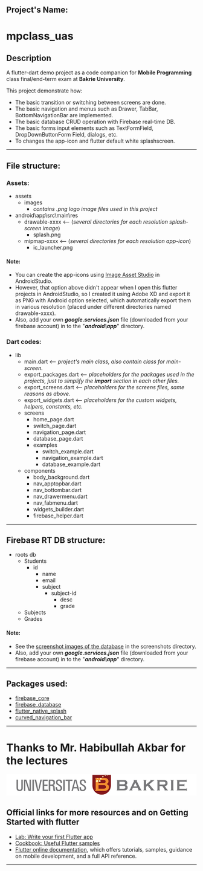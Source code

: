 ## **Project's Name:**
# mpclass_uas

## **Description**
A flutter-dart demo project as a code companion for **Mobile Programming** class final/end-term exam at **Bakrie University**.

This project demonstrate how:
- The basic transition or switching between screens are done.
- The basic navigation and menus such as Drawer, TabBar, BottomNavigationBar are implemented.
- The basic database CRUD operation with Firebase real-time DB.
- The basic forms input elements such as TextFormField, DropDownButtonForm Field, dialogs, etc.
- To changes the app-icon and flutter default white splashscreen.
---
## **File structure:**
### Assets:
  - assets
    - images
      - *contains .png logo image files used in this project*
  - android\app\src\main\res
    - drawable-xxxx    <-- (*several directories for each resolution splash-screen image*) 
      - splash.png
    - mipmap-xxxx    <-- (*several directories for each resolution app-icon*) 
      - ic_launcher.png
#### Note:  
- You can create the app-icons using [Image Asset Studio](https://developer.android.com/studio/write/image-asset-studio) in AndroidStudio.
- However, that option above didn't appear when I open this flutter projects in AndroidStudio, so I created it using Adobe XD and export it as PNG with Android option selected, which automatically export them in various resolution (placed under different directories named drawable-xxxx).
- Also, add your own ***google.services.json*** file (downloaded from your firebase account) in to the "***android\app***" directory. 

### Dart codes:
  - lib
    - main.dart    <-- *project's main class, also contain class for main-screen.*
    - export_packages.dart    <-- *placeholders for the packages used in the projects, just to simplify the **import** section in each other files.*
    - export_screens.dart     <-- *placeholders for the screens files, same reasons as above.*
    - export_widgets.dart     <-- *placeholders for the custom widgets, helpers, constants, etc.*
    - screens
      - home_page.dart
      - switch_page.dart
      - navigation_page.dart
      - database_page.dart
      - examples
        - switch_example.dart
        - navigation_example.dart
        - database_example.dart
    - components
      - body_background.dart
      - nav_apptopbar.dart
      - nav_bottombar.dart
      - nav_drawermenu.dart
      - nav_fabmenu.dart
      - widgets_builder.dart
      - firebase_helper.dart
---
## **Firebase RT DB structure:**
  - roots db
    - Students
      - id
        - name
        - email
        - subject
          - subject-id
            - desc
            - grade
    - Subjects
    - Grades
#### Note:  
- See the [screenshot images of the database](../screenshots/database/) in the screenshots directory.
- Also, add your own ***google.services.json*** file (downloaded from your firebase account) in to the "***android\app***" directory. 
---
## **Packages used:**
  - [firebase_core](https://pub.dev/packages/firebase_core)
  - [firebase_database](https://pub.dev/packages/firebase_database)
  - [flutter_native_splash](https://pub.dev/packages/flutter_native_splash)
  - [curved_navigation_bar](https://pub.dev/packages/curved_navigation_bar)
---
# Thanks to Mr. Habibullah Akbar for the lectures

![UB banner](assets/images/Logo_UB_Tengah.png)

## **Official links for more resources and on Getting Started with flutter**
- [Lab: Write your first Flutter app](https://flutter.dev/docs/get-started/codelab)
- [Cookbook: Useful Flutter samples](https://flutter.dev/docs/cookbook)
- [Flutter online documentation](https://flutter.dev/docs), which offers tutorials, samples, guidance on mobile development, and a full API reference.
---
